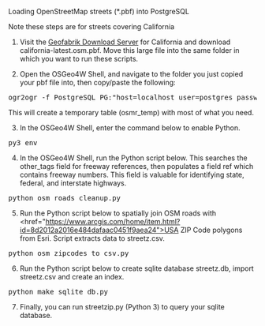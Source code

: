 <h>Loading OpenStreetMap streets (*.pbf) into PostgreSQL</h>

Note these steps are for streets covering California

1. Visit the <a href="https://download.geofabrik.de/north-america/us/california.html">Geofabrik Download Server</a> for California and download 
california-latest.osm.pbf. Move this large file into the same folder 
in which you want to run these scripts.

2. Open the OSGeo4W Shell, and navigate to the folder you just copied your 
pbf file into, then copy/paste the following:
<pre>
ogr2ogr -f PostgreSQL PG:"host=localhost user=postgres password=postgres dbname=cal_streets" california-latest.osm.pbf -sql "select osm_id, name, highway, z_order, other_tags from lines where highway is not null" -nln osmr_temp -lco GEOMETRY_NAME=geom
</pre>

This will create a temporary table (osmr_temp) with most of what you need.

3. In the OSGeo4W Shell, enter the command below to enable Python.
<pre>
py3_env
</pre>

4. In the OSGeo4W Shell, run the Python script below. This searches the other_tags field for freeway references, then populates a field ref which contains freeway numbers. This field is valuable for identifying state, federal, and interstate highways.
<pre>
python osm_roads_cleanup.py
</pre>

5. Run the Python script below to spatially join OSM roads with <href="https://www.arcgis.com/home/item.html?id=8d2012a2016e484dafaac0451f9aea24">USA ZIP Code polygons</a> from Esri. Script extracts data to streetz.csv.
<pre>
python osm_zipcodes_to_csv.py
</pre>

6. Run the Python script below to create sqlite database streetz.db, import streetz.csv and create an index.
<pre>
python make_sqlite_db.py
</pre>

7. Finally, you can run streetzip.py (Python 3) to query your sqlite database.
